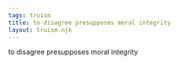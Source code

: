 ```yaml
---
tags: truism
title: to disagree presupposes moral integrity
layout: truism.njk
---
```


to disagree presupposes moral integrity